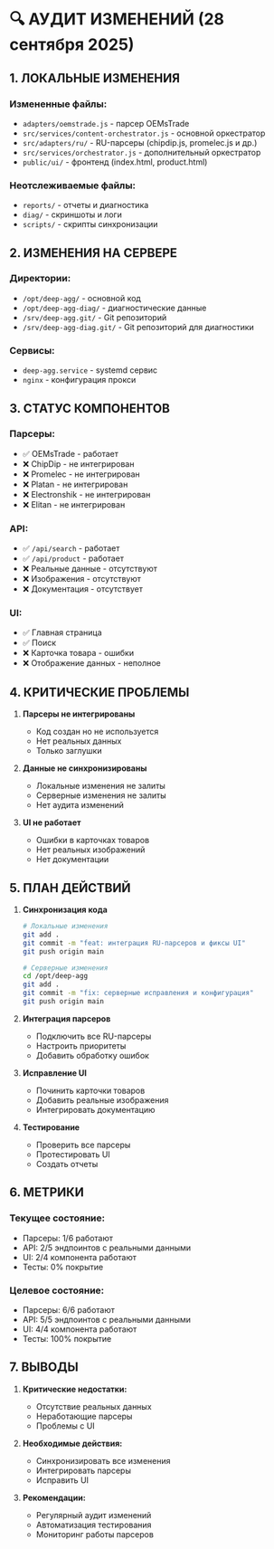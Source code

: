 # 🔍 АУДИТ ИЗМЕНЕНИЙ (28 сентября 2025)

## 1. ЛОКАЛЬНЫЕ ИЗМЕНЕНИЯ

### Измененные файлы:
- `adapters/oemstrade.js` - парсер OEMsTrade
- `src/services/content-orchestrator.js` - основной оркестратор
- `src/adapters/ru/` - RU-парсеры (chipdip.js, promelec.js и др.)
- `src/services/orchestrator.js` - дополнительный оркестратор
- `public/ui/` - фронтенд (index.html, product.html)

### Неотслеживаемые файлы:
- `reports/` - отчеты и диагностика
- `diag/` - скриншоты и логи
- `scripts/` - скрипты синхронизации

## 2. ИЗМЕНЕНИЯ НА СЕРВЕРЕ

### Директории:
- `/opt/deep-agg/` - основной код
- `/opt/deep-agg-diag/` - диагностические данные
- `/srv/deep-agg.git/` - Git репозиторий
- `/srv/deep-agg-diag.git/` - Git репозиторий для диагностики

### Сервисы:
- `deep-agg.service` - systemd сервис
- `nginx` - конфигурация прокси

## 3. СТАТУС КОМПОНЕНТОВ

### Парсеры:
- ✅ OEMsTrade - работает
- ❌ ChipDip - не интегрирован
- ❌ Promelec - не интегрирован
- ❌ Platan - не интегрирован
- ❌ Electronshik - не интегрирован
- ❌ Elitan - не интегрирован

### API:
- ✅ `/api/search` - работает
- ✅ `/api/product` - работает
- ❌ Реальные данные - отсутствуют
- ❌ Изображения - отсутствуют
- ❌ Документация - отсутствует

### UI:
- ✅ Главная страница
- ✅ Поиск
- ❌ Карточка товара - ошибки
- ❌ Отображение данных - неполное

## 4. КРИТИЧЕСКИЕ ПРОБЛЕМЫ

1. **Парсеры не интегрированы**
   - Код создан но не используется
   - Нет реальных данных
   - Только заглушки

2. **Данные не синхронизированы**
   - Локальные изменения не залиты
   - Серверные изменения не залиты
   - Нет аудита изменений

3. **UI не работает**
   - Ошибки в карточках товаров
   - Нет реальных изображений
   - Нет документации

## 5. ПЛАН ДЕЙСТВИЙ

1. **Синхронизация кода**
   ```bash
   # Локальные изменения
   git add .
   git commit -m "feat: интеграция RU-парсеров и фиксы UI"
   git push origin main

   # Серверные изменения
   cd /opt/deep-agg
   git add .
   git commit -m "fix: серверные исправления и конфигурация"
   git push origin main
   ```

2. **Интеграция парсеров**
   - Подключить все RU-парсеры
   - Настроить приоритеты
   - Добавить обработку ошибок

3. **Исправление UI**
   - Починить карточки товаров
   - Добавить реальные изображения
   - Интегрировать документацию

4. **Тестирование**
   - Проверить все парсеры
   - Протестировать UI
   - Создать отчеты

## 6. МЕТРИКИ

### Текущее состояние:
- Парсеры: 1/6 работают
- API: 2/5 эндпоинтов с реальными данными
- UI: 2/4 компонента работают
- Тесты: 0% покрытие

### Целевое состояние:
- Парсеры: 6/6 работают
- API: 5/5 эндпоинтов с реальными данными
- UI: 4/4 компонента работают
- Тесты: 100% покрытие

## 7. ВЫВОДЫ

1. **Критические недостатки:**
   - Отсутствие реальных данных
   - Неработающие парсеры
   - Проблемы с UI

2. **Необходимые действия:**
   - Синхронизировать все изменения
   - Интегрировать парсеры
   - Исправить UI

3. **Рекомендации:**
   - Регулярный аудит изменений
   - Автоматизация тестирования
   - Мониторинг работы парсеров
